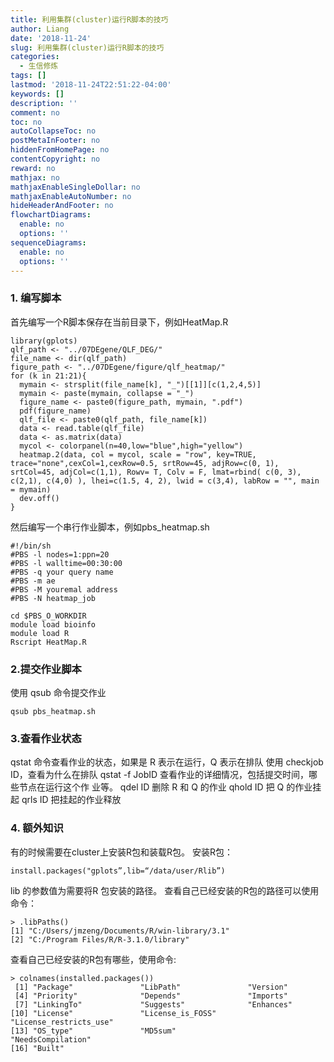 ```yaml
---
title: 利用集群(cluster)运行R脚本的技巧
author: Liang
date: '2018-11-24'
slug: 利用集群(cluster)运行R脚本的技巧
categories:
  - 生信修炼
tags: []
lastmod: '2018-11-24T22:51:22-04:00'
keywords: []
description: ''
comment: no
toc: no
autoCollapseToc: no
postMetaInFooter: no
hiddenFromHomePage: no
contentCopyright: no
reward: no
mathjax: no
mathjaxEnableSingleDollar: no
mathjaxEnableAutoNumber: no
hideHeaderAndFooter: no
flowchartDiagrams:
  enable: no
  options: ''
sequenceDiagrams:
  enable: no
  options: ''
---
```

### 1. 编写脚本
首先编写一个R脚本保存在当前目录下，例如HeatMap.R
```
library(gplots)
qlf_path <- "../07DEgene/QLF_DEG/"
file_name <- dir(qlf_path)
figure_path <- "../07DEgene/figure/qlf_heatmap/"
for (k in 21:21){
  mymain <- strsplit(file_name[k], "_")[[1]][c(1,2,4,5)]
  mymain <- paste(mymain, collapse = "_")
  figure_name <- paste0(figure_path, mymain, ".pdf")
  pdf(figure_name)
  qlf_file <- paste0(qlf_path, file_name[k])
  data <- read.table(qlf_file)
  data <- as.matrix(data)
  mycol <- colorpanel(n=40,low="blue",high="yellow") 
  heatmap.2(data, col = mycol, scale = "row", key=TRUE, trace="none",cexCol=1,cexRow=0.5, srtRow=45, adjRow=c(0, 1), srtCol=45, adjCol=c(1,1), Rowv= T, Colv = F, lmat=rbind( c(0, 3), c(2,1), c(4,0) ), lhei=c(1.5, 4, 2), lwid = c(3,4), labRow = "", main = mymain)
  dev.off()
}
```
然后编写一个串行作业脚本，例如pbs_heatmap.sh

```
#!/bin/sh
#PBS -l nodes=1:ppn=20
#PBS -l walltime=00:30:00
#PBS -q your query name
#PBS -m ae
#PBS -M youremal address
#PBS -N heatmap_job

cd $PBS_O_WORKDIR
module load bioinfo
module load R
Rscript HeatMap.R
```

### 2.提交作业脚本
使用 qsub 命令提交作业
```
qsub pbs_heatmap.sh
```
### 3.查看作业状态

qstat 命令查看作业的状态，如果是 R 表示在运行，Q 表示在排队
使用 checkjob ID，查看为什么在排队
qstat -f JobID 查看作业的详细情况，包括提交时间，哪些节点在运行这个作
业等。
qdel ID 删除 R 和 Q 的作业
qhold ID 把 Q 的作业挂起
qrls ID 把挂起的作业释放

 ### 4. 额外知识
有的时候需要在cluster上安装R包和装载R包。
安装R包：
```
install.packages("gplots”,lib=“/data/user/Rlib”)
```
lib 的参数值为需要将R 包安装的路径。
查看自己已经安装的R包的路径可以使用命令：
```
> .libPaths()
[1] "C:/Users/jmzeng/Documents/R/win-library/3.1"
[2] "C:/Program Files/R/R-3.1.0/library"
```
查看自己已经安装的R包有哪些，使用命令:
```
> colnames(installed.packages())
 [1] "Package"               "LibPath"               "Version"              
 [4] "Priority"              "Depends"               "Imports"              
 [7] "LinkingTo"             "Suggests"              "Enhances"             
[10] "License"               "License_is_FOSS"       "License_restricts_use"
[13] "OS_type"               "MD5sum"                "NeedsCompilation"     
[16] "Built"
```
